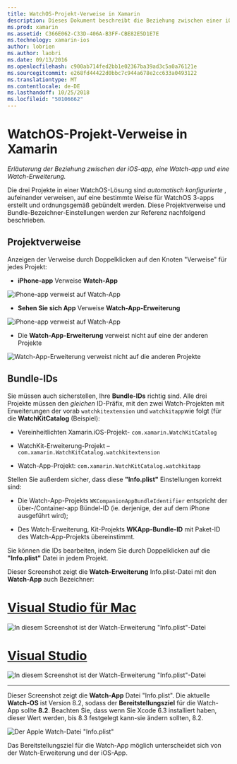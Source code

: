 ```yaml
---
title: WatchOS-Projekt-Verweise in Xamarin
description: Dieses Dokument beschreibt die Beziehung zwischen einer iOS-app, eine Watch-app und eine Watch-app-Erweiterung. Es wird erläutert, Projekt-Verweise und Paket Bezeichner.
ms.prod: xamarin
ms.assetid: C366E062-C33D-406A-B3FF-CBE82E5D1E7E
ms.technology: xamarin-ios
author: lobrien
ms.author: laobri
ms.date: 09/13/2016
ms.openlocfilehash: c900ab714fed2bb1e02367ba39ad3c5a0a76121e
ms.sourcegitcommit: e268fd44422d0bbc7c944a678e2cc633a0493122
ms.translationtype: MT
ms.contentlocale: de-DE
ms.lasthandoff: 10/25/2018
ms.locfileid: "50106662"
---
```

# <a name="watchos-project-references-in-xamarin"></a>WatchOS-Projekt-Verweise in Xamarin

_Erläuterung der Beziehung zwischen der iOS-app, eine Watch-app und eine Watch-Erweiterung._

Die drei Projekte in einer WatchOS-Lösung sind *automatisch konfigurierte* , aufeinander verweisen, auf eine bestimmte Weise für WatchOS 3-apps erstellt und ordnungsgemäß gebündelt werden. Diese Projektverweise und Bundle-Bezeichner-Einstellungen werden zur Referenz nachfolgend beschrieben.

## <a name="project-references"></a>Projektverweise

Anzeigen der Verweise durch Doppelklicken auf den Knoten "Verweise" für jedes Projekt:

- **iPhone-app** Verweise **Watch-App**

![](project-references-images/catalog-reference1.png "iPhone-app verweist auf Watch-App")

- **Sehen Sie sich App** Verweise **Watch-App-Erweiterung**

![](project-references-images/catalog-reference2.png "iPhone-app verweist auf Watch-App")


 - Die **Watch-App-Erweiterung** verweist nicht auf eine der anderen Projekte

![](project-references-images/catalog-reference3.png "Watch-App-Erweiterung verweist nicht auf die anderen Projekte")



## <a name="bundle-identifiers"></a>Bundle-IDs

Sie müssen auch sicherstellen, Ihre **Bundle-IDs** richtig sind.
Alle drei Projekte müssen den *gleichen* ID-Präfix, mit den zwei Watch-Projekten mit Erweiterungen der vorab `watchkitextension` und `watchkitapp`wie folgt (für die **WatchKitCatalog** (Beispiel):

 - Vereinheitlichten Xamarin.iOS-Projekt- `com.xamarin.WatchKitCatalog`

 - WatchKit-Erweiterung-Projekt – `com.xamarin.WatchKitCatalog.watchkitextension`

 - Watch-App-Projekt: `com.xamarin.WatchKitCatalog.watchkitapp`

Stellen Sie außerdem sicher, dass diese **"Info.plist"** Einstellungen korrekt sind:

 - Die Watch-App-Projekts `WKCompanionAppBundleIdentifier` entspricht der über-/Container-app Bündel-ID (ie. derjenige, der auf dem iPhone ausgeführt wird);

 - Des Watch-Erweiterung, Kit-Projekts **WKApp-Bundle-ID** mit Paket-ID des Watch-App-Projekts übereinstimmt.

Sie können die IDs bearbeiten, indem Sie durch Doppelklicken auf die **"Info.plist"** Datei in jedem Projekt.

Dieser Screenshot zeigt die **Watch-Erweiterung** Info.plist-Datei mit den **Watch-App** auch Bezeichner:

# <a name="visual-studio-for-mactabmacos"></a>[Visual Studio für Mac](#tab/macos)
    
![](project-references-images/infoplist-extension.png "In diesem Screenshot ist der Watch-Erweiterung \"Info.plist\"-Datei")

# <a name="visual-studiotabwindows"></a>[Visual Studio](#tab/windows)
    
![](project-references-images/infoplist-extension-vs.png "In diesem Screenshot ist der Watch-Erweiterung \"Info.plist\"-Datei")

-----

Dieser Screenshot zeigt die **Watch-App** Datei "Info.plist".
Die aktuelle **Watch-OS** ist Version 8.2, sodass der **Bereitstellungsziel** für die Watch-App sollte **8.2**. Beachten Sie, dass wenn Sie Xcode 6.3 installiert haben, dieser Wert werden, bis 8.3 festgelegt kann-sie ändern sollten, 8.2.

![](project-references-images/infoplist-watchapp.png "Der Apple Watch-Datei \"Info.plist\"")

Das Bereitstellungsziel für die Watch-App möglich unterscheidet sich von der Watch-Erweiterung und der iOS-App.

